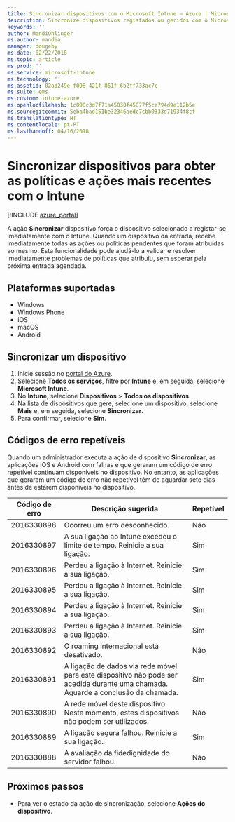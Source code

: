 ```yaml
---
title: Sincronizar dispositivos com o Microsoft Intune – Azure | Microsoft Docs
description: Sincronize dispositivos registados ou geridos com o Microsoft Intune para obter as políticas e ações mais recentes. Inclui os passos para sincronizar através do portal do Azure e lista os códigos de erro que podem ser repetidos.
keywords: ''
author: MandiOhlinger
ms.author: mandia
manager: dougeby
ms.date: 02/22/2018
ms.topic: article
ms.prod: ''
ms.service: microsoft-intune
ms.technology: ''
ms.assetid: 02ad249e-f098-421f-861f-6b2ff733ac7c
ms.suite: ems
ms.custom: intune-azure
ms.openlocfilehash: 1c098c3d7f71a45830f45877f5ce794d9e112b5e
ms.sourcegitcommit: 5eba4bad151be32346aedc7cbb0333d71934f8cf
ms.translationtype: HT
ms.contentlocale: pt-PT
ms.lasthandoff: 04/16/2018
---
```

# <a name="sync-devices-to-get-the-latest-policies-and-actions-with-intune"></a>Sincronizar dispositivos para obter as políticas e ações mais recentes com o Intune


[!INCLUDE [azure_portal](./includes/azure_portal.md)]

A ação **Sincronizar** dispositivo força o dispositivo selecionado a registar-se imediatamente com o Intune. Quando um dispositivo dá entrada, recebe imediatamente todas as ações ou políticas pendentes que foram atribuídas ao mesmo. Esta funcionalidade pode ajudá-lo a validar e resolver imediatamente problemas de políticas que atribuiu, sem esperar pela próxima entrada agendada.

## <a name="supported-platforms"></a>Plataformas suportadas

- Windows
- Windows Phone
- iOS
- macOS
- Android

## <a name="sync-a-device"></a>Sincronizar um dispositivo

1. Inicie sessão no [portal do Azure](https://portal.azure.com).
2. Selecione **Todos os serviços**, filtre por **Intune** e, em seguida, selecione **Microsoft Intune**. 
3. No **Intune**, selecione **Dispositivos** > **Todos os dispositivos**.
4. Na lista de dispositivos que gere, selecione um dispositivo, selecione **Mais** e, em seguida, selecione **Sincronizar**.
5. Para confirmar, selecione **Sim**.


## <a name="retryable-error-codes"></a>Códigos de erro repetíveis

Quando um administrador executa a ação de dispositivo **Sincronizar**, as aplicações iOS e Android com falhas e que geraram um código de erro repetível continuam disponíveis no dispositivo. No entanto, as aplicações que geraram um código de erro não repetível têm de aguardar sete dias antes de estarem disponíveis no dispositivo.


| Código de erro  | Descrição sugerida | Repetível |
|---|---|---|
| 2016330898 | Ocorreu um erro desconhecido. | Não |
| 2016330897 | A sua ligação ao Intune excedeu o limite de tempo. Reinicie a sua ligação. | Sim |
| 2016330896 | Perdeu a ligação à Internet. Reinicie a sua ligação. | Sim |
| 2016330895 | Perdeu a ligação à Internet. Reinicie a sua ligação. | Sim |
| 2016330894 | Perdeu a ligação à Internet. Reinicie a sua ligação. | Sim |
| 2016330893 | Perdeu a ligação à Internet. Reinicie a sua ligação. | Sim|
| 2016330892 | O roaming internacional está desativado. | Não|
| 2016330891 | A ligação de dados via rede móvel para este dispositivo não pode ser acedida durante uma chamada. Aguarde a conclusão da chamada. | Sim|
| 2016330890 | A rede móvel deste dispositivo. Neste momento, estes dispositivos não podem ser utilizados. | Não|
| 2016330889 | A ligação segura falhou. Reinicie a sua ligação. | Sim|
| 2016330888 | A avaliação da fidedignidade do servidor falhou. | Não|

## <a name="next-steps"></a>Próximos passos

- Para ver o estado da ação de sincronização, selecione **Ações do dispositivo**. 
